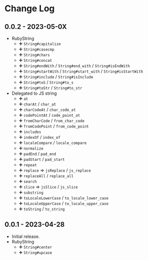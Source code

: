 # Change Log

## 0.0.2 - 2023-05-0X

- RubyString
  - ➕ `String#capitalize`
  - ➕ `String#casecmp`
  - ➕ `String#chars`
  - ➕ `String#concat`
  - ➕ `String#endWith` / `String#end_with` / `String#isEndWith`
  - ➕ `String#startWith` / `String#start_with` / `String#isStartWith`
  - ➕ `String#include` / `String#isInclude`
  - ➕ `String#toS` / `String#to_s`
  - ➕ `String#toStr` / `String#to_str`
- Delegated to JS string
  - ➕ `at`
  - ➕ `charAt` / `char_at`
  - ➕ `charCodeAt` / `char_code_at`
  - ➕ `codePointAt` / `code_point_at`
  - ➕ `fromCharCode` / `from_char_code`
  - ➕ `fromCodePoint` / `from_code_point`
  - ➕ `includes`
  - ➕ `indexOf` / `index_of`
  - ➕ `localeCompare` / `locale_compare`
  - ➕ `normalize`
  - ➕ `padEnd` / `pad_end`
  - ➕ `padStart` / `pad_start`
  - ➕ `repeat`
  - ➕ `replace` => `jsReplace` / `js_replace`
  - ➕ `replaceAll` / `replace_all`
  - ➕ `search`
  - ➕ `slice` => `jsSlice` / `js_slice`
  - ➕ `substring`
  - ➕ `toLocaleLowerCase` / `to_locale_lower_case`
  - ➕ `toLocaleUpperCase` / `to_locale_upper_case`
  - ➕ `toString` / `to_string`

## 0.0.1 - 2023-04-28

- Initial release.
- RubyString
  - ➕ `String#center`
  - ➕ `String#upcase`
